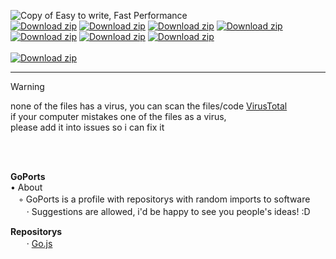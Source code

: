 ![Copy of Easy to write, Fast Performance](https://github.com/user-attachments/assets/c2f6bef1-9c73-4da8-99c1-d93d33e0e8ef)
<br />
[![Download zip](	https://img.shields.io/badge/Go-00ADD8?style=for-the-badge&logo=go&logoColor=white)](https://google.com)
[![Download zip](	https://img.shields.io/badge/C-00599C?style=for-the-badge&logo=c&logoColor=white)](https://google.com)
[![Download zip](	https://img.shields.io/badge/HTML5-E34F26?style=for-the-badge&logo=html5&logoColor=white)](https://google.com)
[![Download zip](	https://img.shields.io/badge/JavaScript-323330?style=for-the-badge&logo=javascript&logoColor=F7DF1E)](https://google.com)
[![Download zip](	https://img.shields.io/badge/Lua-2C2D72?style=for-the-badge&logo=lua&logoColor=white)](https://google.com)
[![Download zip](	https://img.shields.io/badge/Python-FFD43B?style=for-the-badge&logo=python&logoColor=blue)](https://google.com)
[![Download zip](	https://img.shields.io/badge/TypeScript-007ACC?style=for-the-badge&logo=typescript&logoColor=white)](https://google.com)
<br /> <br />
 [![Download zip](https://img.shields.io/badge/repository-1-black)](https://github.com/GoPorts/Go.js/blob/main/README.md#-download) <br /> 
<hr>

> [!WARNING]
> none of the files has a virus, you can scan the files/code [VirusTotal](https://www.virustotal.com/gui/home/upload) <br />
> if your computer mistakes one of the files as a virus,<br />
> please add it into issues so i can fix it <br />


<br /> <br />

**GoPorts** <br />
• About <br />
ㅤ◦ GoPorts is a profile with repositorys with random imports to software  <br />
ㅤㅤ· Suggestions are allowed, i'd be happy to see you people's ideas! :D <br />

**Repositorys** <br />
ㅤㅤ· [Go.js](https://github.com/GoPorts/Go.js/tree/main) <br />
